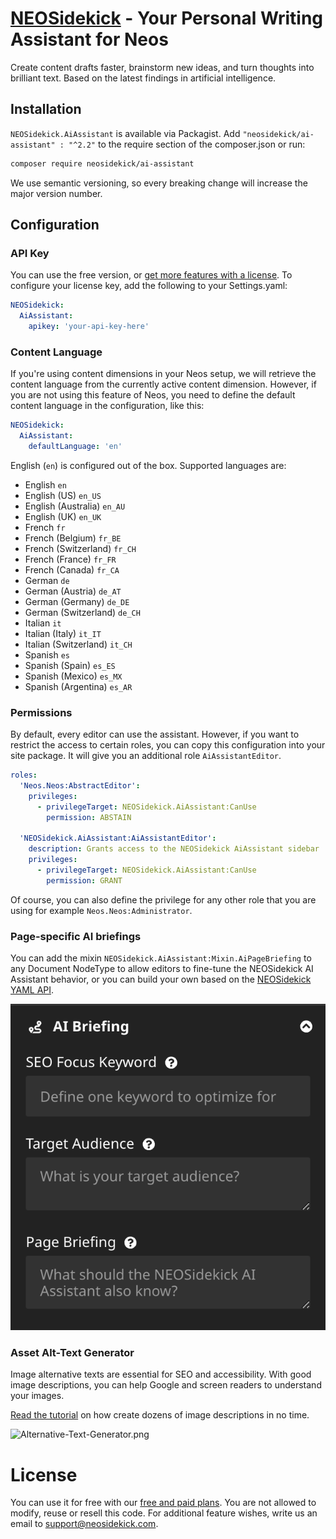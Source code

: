 # [NEOSidekick](https://neosidekick.com/) - Your Personal Writing Assistant for Neos

Create content drafts faster, brainstorm new ideas, and turn thoughts into brilliant text. 
Based on the latest findings in artificial intelligence.

## Installation

`NEOSidekick.AiAssistant` is available via Packagist. Add `"neosidekick/ai-assistant" : "^2.2"` to the require section of the composer.json or run:

```bash
composer require neosidekick/ai-assistant
```

We use semantic versioning, so every breaking change will increase the major version number.

## Configuration

### API Key

You can use the free version, or [get more features with a license](https://www.neosidekick.com/en/pricing).
To configure your license key, add the following to your Settings.yaml:

```yaml
NEOSidekick:
  AiAssistant:
    apikey: 'your-api-key-here'
```

### Content Language

If you're using content dimensions in your Neos setup, we will retrieve the content language 
from the currently active content dimension. However, if you are not using this feature of Neos, 
you need to define the default content language in the configuration, like this:

```yaml
NEOSidekick:
  AiAssistant:
    defaultLanguage: 'en'
```

English (`en`) is configured out of the box. Supported languages are:

* English `en`
* English (US) `en_US`
* English (Australia) `en_AU`
* English (UK) `en_UK`
* French `fr`
* French (Belgium) `fr_BE`
* French (Switzerland) `fr_CH`
* French (France) `fr_FR`
* French (Canada) `fr_CA`
* German `de`
* German (Austria) `de_AT`
* German (Germany) `de_DE`
* German (Switzerland) `de_CH`
* Italian `it`
* Italian (Italy) `it_IT`
* Italian (Switzerland) `it_CH`
* Spanish `es`
* Spanish (Spain) `es_ES`
* Spanish (Mexico) `es_MX`
* Spanish (Argentina) `es_AR`

### Permissions

By default, every editor can use the assistant.
However, if you want to restrict the access to certain roles,
you can copy this configuration into your site package.
It will give you an additional role `AiAssistantEditor`.

```yaml
roles:
  'Neos.Neos:AbstractEditor':
    privileges:
      - privilegeTarget: NEOSidekick.AiAssistant:CanUse
        permission: ABSTAIN

  'NEOSidekick.AiAssistant:AiAssistantEditor':
    description: Grants access to the NEOSidekick AiAssistant sidebar
    privileges:
      - privilegeTarget: NEOSidekick.AiAssistant:CanUse
        permission: GRANT
```

Of course, you can also define the privilege for any
other role that you are using for example `Neos.Neos:Administrator`.

### Page-specific AI briefings

You can add the mixin `NEOSidekick.AiAssistant:Mixin.AiPageBriefing` to any Document NodeType to allow editors to fine-tune the NEOSidekick AI Assistant behavior,
or you can build your own based on the [NEOSidekick YAML API](https://neosidekick.com/en/product/features/build-your-own-ai#page-specific-briefings).

![AiPageBriefing.png](docs%2FAiPageBriefing.png)

### Asset Alt-Text Generator

Image alternative texts are essential for SEO and accessibility. With good image descriptions, you can help Google and screen readers to understand your images.

[Read the tutorial](https://neosidekick.com/en/product/features/image-description-generator) on how create dozens of image descriptions in no time.

![Alternative-Text-Generator.png](docs%2FAlternative-Text-Generator.png)

# License

You can use it for free with our [free and paid plans](https://neosidekick.com/preise). You are not allowed to modify, reuse or resell this code. For additional feature wishes, write us an email to [support@neosidekick.com](mailto:support@neosidekick.com).
